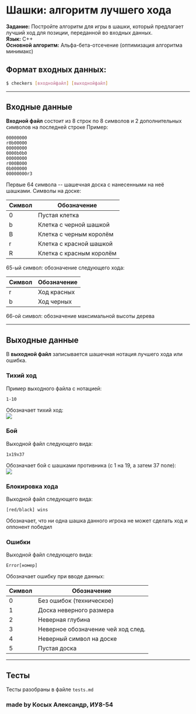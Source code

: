 # Шашки: алгоритм лучшего хода
**Задание:** Постройте алгоритм для игры в шашки, который предлагает лучший ход
для позиции, переданной во входных данных.\
**Язык:** С++ \
**Основной алгоритм:** Альфа-бета-отсечение (оптимизация алгоритма минимакс)

## Формат входных данных:
```sh
$ checkers [входнойфайл] [выходнойфайл]
```
***
## Входные данные
**Входной файл** состоит из 8 строк по 8 символов и 2 дополнительных символов на последней строке
Пример:
```
00000000
r0b00000
00000000
0000b0b0
00000000
r000B000
0b000000
00000000r3
```
Первые 64 символа -- шашечная доска с нанесенными на неё шашками. Символы на доске:

| Символ | Обозначение               |  
| ------ | ------------------------- |
| 0      | Пустая клетка             |
| b      | Клетка с черной шашкой    |
| B 	 | Клетка с черным королём   |   
| r      | Клетка с красной шашкой   |
| R      | Клетка с красным королём  |

65-ый символ: обозначение следующего хода:


| Символ | Обозначение               |  
| ------ | ------------------------- |
| r      | Ход красных               |
| b      | Ход черных                |

66-ой символ: обозначение максимальной высоты дерева
***
## Выходные данные
В **выходной файл** записывается шашечная нотация лучшего хода или ошибка.
### Тихий ход
Пример выходного файла с нотацией:
```
1-10
```
Обозначает тихий ход:\
![](https://i.imgur.com/JraSd4V.png)
### Бой
Выходной файл следующего вида:
```
1x19x37
```
Обозначает бой с шашками противника (с 1 на 19, а затем 37 поле):\
![](https://i.imgur.com/2WwDggD.png)
### Блокировка хода
Выходной файл следующего вида:
```
[red/black] wins
```
Обозначает, что ни одна шашка данного игрока не может сделать ход и оппонент победил
### Ошибки
Выходной файл следующего вида:
```
Error[номер]
```
Обозначает ошибку при вводе данных:


| Символ | Обозначение                              |  
| ------ | ---------------------------------------- |
| 0      | Без ошибок (техническое)                 |
| 1      | Доска неверного размера                  |
| 2 	 | Неверная глубина                         |   
| 3      | Неверное обозначение чей ход след.       |
| 4      | Неверный символ на доске                 |
| 5      | Пустая доска                             |


***
## Тесты
Тесты разобраны в файле `tests.md`
### made by Косых Александр, ИУ8-54
